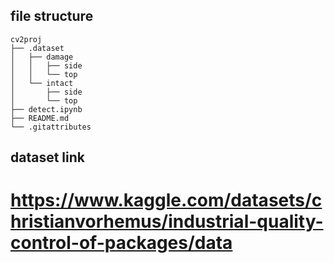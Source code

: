 
## file structure
```
cv2proj
├── .dataset
│   ├── damage
│   │   ├── side
│   │   └── top
│   └── intact
│       ├── side
│       └── top
├── detect.ipynb
├── README.md
└── .gitattributes
```

## dataset link

# https://www.kaggle.com/datasets/christianvorhemus/industrial-quality-control-of-packages/data
